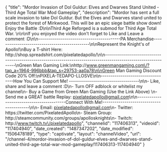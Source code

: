 {
    "title": "Mordor Invasion of Dol Guldur: Elves and Dwarves Stand United - Third Age Total War Mod Gameplay",
    "description": "Mordor has sent a full scale invasion to take Dol Guldur.  But the Elves and Dwarves stand united to protect the forest of Mirkwood.  This will be an epic siege battle show down!  Enjoy the Battle :D\n\nThird Age Reforged is a submod for Third Age Total War. \n\n\nIf you enjoyed the video don't forget to Like and Leave a comment :D\n\n-----------------------------------------PA Merchandise----------------------------------------------\n\nRepresent the Knight's of Apollo!\nBuy a T-shirt Here: http:\/\/shop.spreadshirt.com\/pixelatedapollo\/\n\n---------------------------------------------------------------------------------------------------------------\nGreen Man Gaming Link:\nhttp:\/\/www.greenmangaming.com\/?tap_a=1964-996bbb&tap_s=29753-aa0a78\n\nGreen Man Gaming Discount Code 20% Off:\nPIXELA-TEDAPO-LLOSVE\n\n----------------------------------How You Can Support Me! -----------------------------------\n\n- Like, share and leave a comment :D\n- Turn OFF adblock or whitelist my channel\n- Buy a Game from Green Man Gaming (Use the Link Above) \n- Send me a GREAT battle Replay: pixelatedapollo@gmail.com\n\n------------------------------------------Connect With Me!-----------------------------------------\n\n- Email: pixelatedapollo@gmail.com\n- Twitter: https:\/\/twitter.com\/PixelatedApollo\n- Steam Group:  http:\/\/steamcommunity.com\/groups\/apollosknights\n- Twitch: http:\/\/www.twitch.tv\/pixelatedapollo",
    "channelid": "117406313",
    "videoid": "117404940",
    "date_created": "1487347202",
    "date_modified": "1506478189",
    "type": "captivate",
    "layout": "channelVideo",
    "url": "\/channel-4\/mordor-invasion-of-dol-guldur-elves-and-dwarves-stand-united-third-age-total-war-mod-gameplay\/117406313-117404940"
}